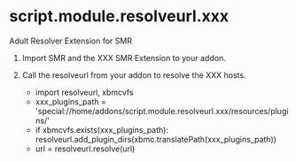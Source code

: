 # script.module.resolveurl.xxx
Adult Resolver Extension for SMR

1. Import SMR and the XXX SMR Extension to your addon.
2. Call the resolveurl from your addon to resolve the XXX hosts.

    * import resolveurl, xbmcvfs
    * xxx_plugins_path = 'special://home/addons/script.module.resolveurl.xxx/resources/plugins/'
    * if xbmcvfs.exists(xxx_plugins_path): resolveurl.add_plugin_dirs(xbmc.translatePath(xxx_plugins_path))
    * url = resolveurl.resolve(url)
